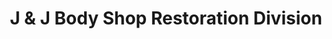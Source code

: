 ---
title: "J & J Body Shop Restoration Division"
url: /manquin/j-and-j-body-shop-restoration-division/
shop: car repair
---